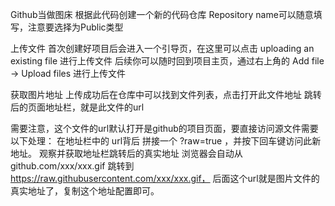 
Github当做图床
根据此代码创建一个新的代码仓库
Repository name可以随意填写，注意要选择为Public类型

上传文件
首次创建好项目后会进入一个引导页，在这里可以点击 uploading an existing file 进行上传文件
后续你可以随时回到项目主页，通过右上角的 Add file → Upload files 进行上传文件

获取图片地址
上传成功后在仓库中可以找到文件列表，点击打开此文件地址
跳转后的页面地址栏，就是此文件的url

需要注意，这个文件的url默认打开是github的项目页面，要直接访问源文件需要以下处理：
  在地址栏中的 url背后 拼接一个 ?raw=true ，并按下回车键访问此新地址。
    观察并获取地址栏跳转后的真实地址
  浏览器会自动从github.com/xxx/xxx.gif 跳转到 https://raw.githubusercontent.com/xxx/xxx.gif，
    后面这个url就是图片文件的真实地址了，复制这个地址配置即可。
